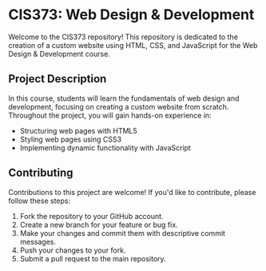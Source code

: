 # CIS373: Web Design & Development

Welcome to the CIS373 repository! This repository is dedicated to the creation of a custom website using HTML, CSS, and JavaScript for the Web Design & Development course.

## Project Description

In this course, students will learn the fundamentals of web design and development, focusing on creating a custom website from scratch. Throughout the project, you will gain hands-on experience in:

- Structuring web pages with HTML5
- Styling web pages using CSS3
- Implementing dynamic functionality with JavaScript

## Contributing

Contributions to this project are welcome! If you'd like to contribute, please follow these steps:

1. Fork the repository to your GitHub account.
2. Create a new branch for your feature or bug fix.
3. Make your changes and commit them with descriptive commit messages.
4. Push your changes to your fork.
5. Submit a pull request to the main repository.


